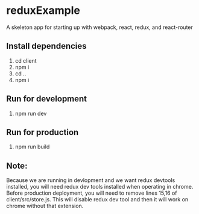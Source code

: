 # reduxExample
A skeleton app for starting up with webpack, react, redux, and react-router


<h2>Install dependencies</h2>
<ol>
  <li>cd client</li>
  <li>npm i</li>
  <li>cd ..</li>
  <li>npm i</li>
</ol>

<h2>Run for development </h2>
<ol>
  <li>npm run dev</li>
</ol>

<h2>Run for production </h2>
<ol>
  <li>npm run build</li>
</ol>

<h2>Note:</h2>
<p>Because we are running in devlopment and we want redux devtools installed, you will need redux dev tools installed when operating in chrome. Before production deployment, you will need to remove lines 15,16 of client/src/store.js. This will disable redux dev tool and then it will work on chrome without that extension.</p>
